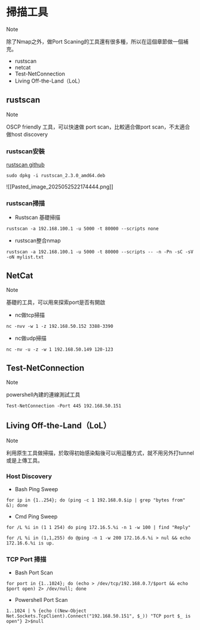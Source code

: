 # 掃描工具
>[!NOTE]
>除了Nmap之外，做Port Scaning的工具還有很多種，所以在這個章節做一個補充。

- rustscan
- netcat
- Test-NetConnection
- Living Off-the-Land（LoL）
## rustscan
>[!NOTE]
>OSCP friendly 工具，可以快速做 port scan，比較適合做port scan，不太適合做host discovery
### rustscan安裝
[rustscan github](https://github.com/bee-san/RustScan)
```
sudo dpkg -i rustscan_2.3.0_amd64.deb
```
![[Pasted_image_2025052522174444.png]]
### rustscan掃描
- Rustscan 基礎掃描
```
rustscan -a 192.168.100.1 -u 5000 -t 80000 --scripts none
```

- rustscan整合nmap
```
rustscan -a 192.168.100.1 -u 5000 -t 80000 --scripts -- -n -Pn -sC -sV -oN mylist.txt
```
## NetCat
>[!NOTE]
>基礎的工具，可以用來探索port是否有開啟
- nc做tcp掃描
```
nc -nvv -w 1 -z 192.168.50.152 3388-3390
```
- nc做udp掃描 
```
nc -nv -u -z -w 1 192.168.50.149 120-123
```
## Test-NetConnection
>[!NOTE]
>powershell內建的連線測試工具
```
Test-NetConnection -Port 445 192.168.50.151
```
## Living Off-the-Land（LoL）
>[!Note]
>利用原生工具做掃描，於取得初始感染點後可以用這種方式，就不用另外打tunnel或是上傳工具。
### Host Discovery
- Bash Ping Sweep
```
for ip in {1..254}; do (ping -c 1 192.168.0.$ip | grep "bytes from" &); done
```
- Cmd Ping Sweep
```cmd-session
for /L %i in (1 1 254) do ping 172.16.5.%i -n 1 -w 100 | find "Reply"
```
```
for /L %i in (1,1,255) do @ping -n 1 -w 200 172.16.6.%i > nul && echo 172.16.6.%i is up.
```
### TCP Port 掃描
- Bash Port Scan
```
for port in {1..1024}; do (echo > /dev/tcp/192.168.0.7/$port && echo $port open) 2> /dev/null; done
```
- Powershell Port Scan
```
1..1024 | % {echo ((New-Object Net.Sockets.TcpClient).Connect("192.168.50.151", $_)) "TCP port $_ is open"} 2>$null
```

